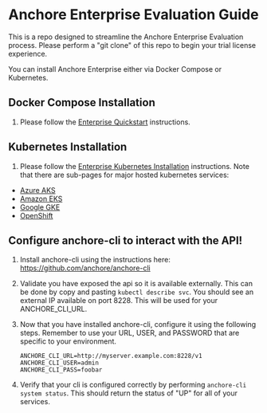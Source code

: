 # Anchore Enterprise Evaluation Guide 
This is a repo designed to streamline the Anchore Enterprise Evaluation process. Please perform a "git clone" of this repo to begin your trial license experience.

You can install Anchore Enterprise either via Docker Compose or Kubernetes.

## Docker Compose Installation

1. Please follow the [Enterprise Quickstart](https://docs.anchore.com/current/docs/quickstart/) instructions.

## Kubernetes Installation 

1. Please follow the [Enterprise Kubernetes Installation](https://docs.anchore.com/current/docs/installation/helm/) instructions.  Note that there are sub-pages for major hosted kubernetes services:
- [Azure AKS](https://docs.anchore.com/current/docs/installation/helm/aks/)
- [Amazon EKS](https://docs.anchore.com/current/docs/installation/helm/eks/)
- [Google GKE](https://docs.anchore.com/current/docs/installation/helm/gke/)
- [OpenShift](https://docs.anchore.com/current/docs/installation/helm/openshift/)

## Configure anchore-cli to interact with the API! 

1. Install anchore-cli using the instructions here: https://github.com/anchore/anchore-cli 

2. Validate you have exposed the api so it is available externally. This can be done by copy and pasting `kubectl describe svc`. You should see an external IP available on port 8228. This will be used for your ANCHORE_CLI_URL.
 
3. Now that you have installed anchore-cli, configure it using the following steps. Remember to use your URL, USER, and PASSWORD that are specific to your environment. 
    ```
    ANCHORE_CLI_URL=http://myserver.example.com:8228/v1 
    ANCHORE_CLI_USER=admin 
    ANCHORE_CLI_PASS=foobar
   ```     
   
4. Verify that your cli is configured correctly by performing `anchore-cli system status`. This should return the status of "UP" for all of your services. 

   


